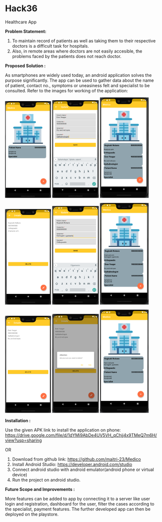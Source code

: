 # Hack36

Healthcare App

<b> Problem Statement: </b>

1. To maintain record of patients as well as taking them to their respective doctors is a difficult task for hospitals. 
2. Also, in remote areas where doctors are not easily accesible, the problems faced by the patients does not reach doctor.

<b> Proposed Solution : </b>

As smartphones are widely used today, an android application solves the purpose significantly. The app can be used to gather data about the name of patient, contact no., symptoms or uneasiness felt and specialist to be consulted.
Refer to the images for working of the application:

<p float="left">
<img src="SS/ss1.png" width=30%> 
<img src="SS/ss2.png" width=30.4%>
<img src="SS/ss3.png" width=31.7%>
</p>
<p float="left">
<img src="SS/ss4.png" width=30%> 
<img src="SS/ss5.png" width=30.4%>
<img src="SS/ss6.png" width=31.7%>
</p>
<p float="left">
<img src="SS/ss7.png" width=30%> 
<img src="SS/ss8.png" width=30.4%>
<img src="SS/ss9.png" width=31.7%>
</p>

<b> Installation : </b>

Use the given APK link to install the application on phone:
https://drive.google.com/file/d/1dYMi9AbDe4UV5VH_qChjj4x9TMeQ7m6H/view?usp=sharing

OR
1. Download from github link: https://github.com/maitri-23/Medico
2. Install Android Studio: https://developer.android.com/studio
3. Connect android studio with android emulator(android phone or virtual device)
4. Run the project on android studio.

<b> Future Scope and Improvements : </b>

More features can be added to app by connecting it to a server like user login and registration, dashboard for the user, filter the cases according to the specialist, payment features. The further developed app can then be deployed on the playstore.